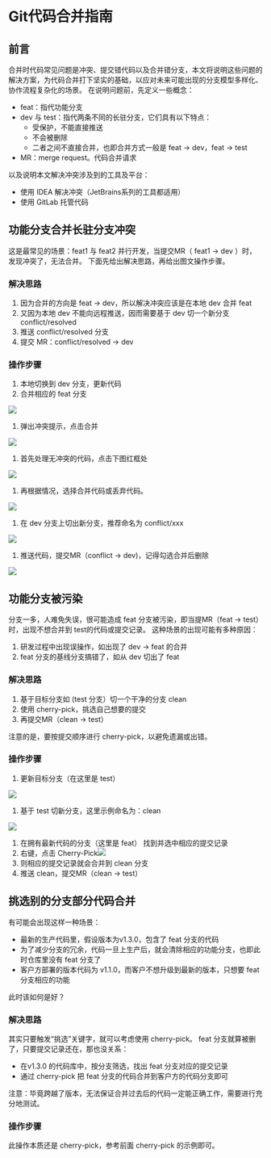 # Git代码合并指南
## 前言
合并时代码常见问题是冲突、提交错代码以及合并错分支，本文将说明这些问题的解决方案，为代码合并打下坚实的基础，以应对未来可能出现的分支模型多样化、协作流程复杂化的场景。
在说明问题前，先定义一些概念：

- feat：指代功能分支
- dev 与 test：指代两条不同的长驻分支，它们具有以下特点：
   - 受保护，不能直接推送
   - 不会被删除
   - 二者之间不直接合并，也即合并方式一般是 feat -> dev，feat -> test
- MR：merge request。代码合并请求



以及说明本文解决冲突涉及到的工具及平台：

- 使用 IDEA 解决冲突（JetBrains系列的工具都适用）
- 使用 GitLab 托管代码
## 功能分支合并长驻分支冲突
这是最常见的场景：feat1 与 feat2 并行开发，当提交MR（ feat1 -> dev ）时，发现冲突了，无法合并。
下面先给出解决思路，再给出图文操作步骤。
### 解决思路

1. 因为合并的方向是 feat -> dev，所以解决冲突应该是在本地 dev 合并 feat
2. 又因为本地 dev 不能向远程推送，因而需要基于 dev 切一个新分支 conflict/resolved
3. 推送 conflict/resolved 分支
4. 提交 MR：conflict/resolved -> dev
### 操作步骤

1. 本地切换到 dev 分支，更新代码
2. 合并相应的 feat 分支

![](https://raw.gitmirror.com/levy9527/image-holder/main/docs/git/1682344287512.png)

1. 弹出冲突提示，点击合并

![](https://raw.gitmirror.com/levy9527/image-holder/main/docs/git/1682344293749.png)

1. 首先处理无冲突的代码，点击下图红框处

![](https://raw.gitmirror.com/levy9527/image-holder/main/docs/git/1682344298158.png)

1. 再根据情况，选择合并代码或丢弃代码。

![](https://raw.gitmirror.com/levy9527/image-holder/main/docs/git/1682344303228.png)

1. 在 dev 分支上切出新分支，推荐命名为 conflict/xxx

![](https://raw.gitmirror.com/levy9527/image-holder/main/docs/git/1682344307534.png)

1. 推送代码，提交MR（conflict -> dev)，记得勾选合并后删除

![](https://raw.gitmirror.com/levy9527/image-holder/main/docs/git/1682344312127.png)
## 功能分支被污染
分支一多，人难免失误，很可能造成 feat 分支被污染，即当提MR（feat -> test）时，出现不想合并到 test的代码或提交记录。
这种场景的出现可能有多种原因：

1. 研发过程中出现误操作，如出现了 dev -> feat 的合并
2. feat 分支的基线分支搞错了，如从 dev 切出了 feat
### 解决思路

1. 基于目标分支如 (test 分支）切一个干净的分支 clean
2. 使用 cherry-pick，挑选自己想要的提交
3. 再提交MR（clean -> test）

注意的是，要按提交顺序进行 cherry-pick，以避免遗漏或出错。
### 操作步骤

1. 更新目标分支（在这里是 test）

![](https://raw.gitmirror.com/levy9527/image-holder/main/docs/git/1682344317048.png)

1. 基于 test 切新分支，这里示例命名为：clean

![](https://raw.gitmirror.com/levy9527/image-holder/main/docs/git/1682344322358.png)

1. 在拥有最新代码的分支（这里是 feat） 找到并选中相应的提交记录
2. 右键，点击 Cherry-Pick![](https://raw.gitmirror.com/levy9527/image-holder/main/docs/git/1682344326902.png)
3. 则相应的提交记录就会合并到 clean 分支
4. 推送 clean，提交MR（clean -> test）
## 挑选别的分支部分代码合并
有可能会出现这样一种场景：

- 最新的生产代码里，假设版本为v1.3.0，包含了 feat 分支的代码
- 为了减少分支的冗余，代码一旦上生产后，就会清除相应的功能分支，也即此时仓库里没有 feat 分支了
- 客户方部署的版本代码为 v1.1.0，而客户不想升级到最新的版本，只想要 feat 分支相应的功能

此时该如何是好？
### 解决思路
其实只要触发“挑选”关键字，就可以考虑使用 cherry-pick。
feat 分支就算被删了，只要提交记录还在，那也没关系：

- 在v1.3.0 的代码库中，按分支筛选，找出 feat 分支对应的提交记录
- 通过 cherry-pick 把 feat 分支的代码合并到客户方的代码分支即可

注意：毕竟跨越了版本，无法保证合并过去后的代码一定能正确工作，需要进行充分地测试。
### 操作步骤
此操作本质还是 cherry-pick，参考前面 cherry-pick 的示例即可。
